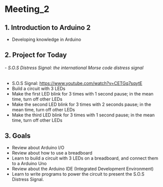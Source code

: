 # Meeting_2

## 1. Introduction to Arduino 2
- Developing knowledge in Arduino

## 2. Project for Today
###### - S.O.S Distress Signal: the international Morse code distress signal
  - S.O.S Signal: https://www.youtube.com/watch?v=CETGq7sqytE
  - Build a circuit with 3 LEDs
  - Make the first LED blink for 3 times with 1 second pause; in the mean time, turn off other LEDs
  - Make the second LED blink for 3 times with 2 seconds pause; in the mean time, turn off other LEDs
  - Make the third LED blink for 3 times with 1 second pause; in the mean time, turn off other LEDs
  
## 3. Goals
- Review about Arduino I/O
- Review about how to use a breadboard
- Learn to build a circuit with 3 LEDs on a breadboard, and connect them to a Arduino Uno
- Review about the Arduino IDE (Integrated Development Environment)
- Learn to write programs to power the circuit to present the S.O.S Distress Signal.
